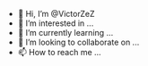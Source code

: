 - 👋 Hi, I’m @VictorZeZ
- 👀 I’m interested in ...
- 🌱 I’m currently learning ...
- 💞️ I’m looking to collaborate on ...
- 📫 How to reach me ...

<!---
VictorZeZ/VictorZeZ is a ✨ special ✨ repository because its `README.md` (this file) appears on your GitHub profile.
You can click the Preview link to take a look at your changes.
--->
